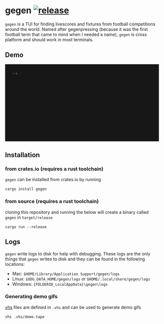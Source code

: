 # gegen [![release](https://github.com/benjaminjellis/gegen/actions/workflows/release.yml/badge.svg?branch=main)](https://github.com/benjaminjellis/gegen/actions/workflows/release.yml)

`gegen` is a TUI for finding livescores and fixtures from football competitions around the world. Named after gegenpressing (because it was the first football term that came to mind when I needed a name), `gegen` is cross platform and should work in most terminals.

## Demo
![demo](./assets/demo.gif)

## Installation

### from crates.io (requires a rust toolchain)

`gegen` can be installed from crates.io by running 

```
cargo install gegen
```

### from source (requires a rust toolchain)

cloning this repository and running the below will create a binary called `gegen` in `target/release`

```shell
cargo run --release
```


## Logs

`gegen` write logs to disk for help with debugging. These logs are the only things that `gegen` writes to disk and they can be found in the following locations:

- Mac: `$HOME/Library/Application Support/gegen/logs`
- Linux: `$XDG_DATA_HOME/gegen/logs` or `$HOME/.local/share/gegen/logs`
- Windows: `{FOLDERID_LocalAppData}\gegen\logs`

### Generating demo gifs

[vhs](https://github.com/charmbracelet/vhs) files are defined in `.vhs` and can be used to generate demo gifs

```shell
vhs .vhs/demo.tape
```

